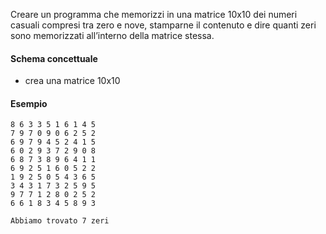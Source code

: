 Creare un programma che memorizzi in una matrice 10x10 dei numeri casuali compresi tra zero e
nove, stamparne il contenuto e dire quanti zeri sono memorizzati all’interno della matrice stessa.


#### Schema concettuale
- crea una matrice 10x10


#### Esempio
```plaintext
8 6 3 3 5 1 6 1 4 5 
7 9 7 0 9 0 6 2 5 2 
6 9 7 9 4 5 2 4 1 5 
6 0 2 9 3 7 2 9 0 8 
6 8 7 3 8 9 6 4 1 1 
6 9 2 5 1 6 0 5 2 2 
1 9 2 5 0 5 4 3 6 5 
3 4 3 1 7 3 2 5 9 5 
9 7 7 1 2 8 0 2 5 2 
6 6 1 8 3 4 5 8 9 3 

Abbiamo trovato 7 zeri
```
